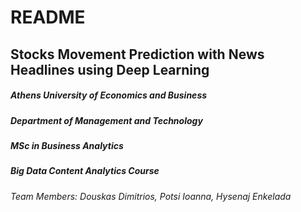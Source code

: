 # README #


## Stocks Movement Prediction with News Headlines using Deep Learning ##
##### Athens University of Economics and Business ##### 
##### Department of Management and Technology ##### 
##### MSc in Business Analytics ##### 
##### Big Data Content Analytics Course ##### 
###### Team Members: Douskas Dimitrios, Potsi Ioanna, Hysenaj Enkelada ######

